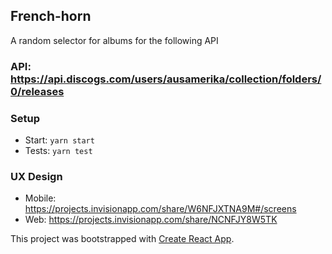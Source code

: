 ## French-horn
A random selector for albums for the following API

### API: https://api.discogs.com/users/ausamerika/collection/folders/0/releases

### Setup
- Start: `yarn start`
- Tests: `yarn test`

### UX Design
- Mobile: https://projects.invisionapp.com/share/W6NFJXTNA9M#/screens
- Web: https://projects.invisionapp.com/share/NCNFJY8W5TK


This project was bootstrapped with [Create React App](https://github.com/facebookincubator/create-react-app).
